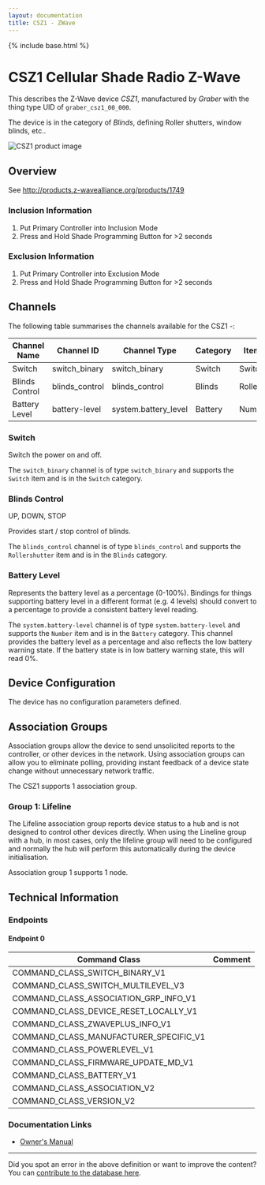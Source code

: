 ```yaml
---
layout: documentation
title: CSZ1 - ZWave
---
```


{% include base.html %}

# CSZ1 Cellular Shade Radio Z-Wave
This describes the Z-Wave device *CSZ1*, manufactured by *Graber* with the thing type UID of ```graber_csz1_00_000```.

The device is in the category of *Blinds*, defining Roller shutters, window blinds, etc..

![CSZ1 product image](https://opensmarthouse.org/zwavedatabase/587/image/)


## Overview

See http://products.z-wavealliance.org/products/1749

### Inclusion Information

  1. Put Primary Controller into Inclusion Mode
  2. Press and Hold Shade Programming Button for >2 seconds

### Exclusion Information

  1. Put Primary Controller into Exclusion Mode
  2. Press and Hold Shade Programming Button for >2 seconds

## Channels

The following table summarises the channels available for the CSZ1 -:

| Channel Name | Channel ID | Channel Type | Category | Item Type |
|--------------|------------|--------------|----------|-----------|
| Switch | switch_binary | switch_binary | Switch | Switch | 
| Blinds Control | blinds_control | blinds_control | Blinds | Rollershutter | 
| Battery Level | battery-level | system.battery_level | Battery | Number |

### Switch
Switch the power on and off.

The ```switch_binary``` channel is of type ```switch_binary``` and supports the ```Switch``` item and is in the ```Switch``` category.

### Blinds Control
UP, DOWN, STOP

Provides start / stop control of blinds.

The ```blinds_control``` channel is of type ```blinds_control``` and supports the ```Rollershutter``` item and is in the ```Blinds``` category.

### Battery Level
Represents the battery level as a percentage (0-100%). Bindings for things supporting battery level in a different format (e.g. 4 levels) should convert to a percentage to provide a consistent battery level reading.

The ```system.battery-level``` channel is of type ```system.battery-level``` and supports the ```Number``` item and is in the ```Battery``` category.
This channel provides the battery level as a percentage and also reflects the low battery warning state. If the battery state is in low battery warning state, this will read 0%.


## Device Configuration

The device has no configuration parameters defined.

## Association Groups

Association groups allow the device to send unsolicited reports to the controller, or other devices in the network. Using association groups can allow you to eliminate polling, providing instant feedback of a device state change without unnecessary network traffic.

The CSZ1 supports 1 association group.

### Group 1: Lifeline

The Lifeline association group reports device status to a hub and is not designed to control other devices directly. When using the Lineline group with a hub, in most cases, only the lifeline group will need to be configured and normally the hub will perform this automatically during the device initialisation.

Association group 1 supports 1 node.

## Technical Information

### Endpoints

#### Endpoint 0

| Command Class | Comment |
|---------------|---------|
| COMMAND_CLASS_SWITCH_BINARY_V1| |
| COMMAND_CLASS_SWITCH_MULTILEVEL_V3| |
| COMMAND_CLASS_ASSOCIATION_GRP_INFO_V1| |
| COMMAND_CLASS_DEVICE_RESET_LOCALLY_V1| |
| COMMAND_CLASS_ZWAVEPLUS_INFO_V1| |
| COMMAND_CLASS_MANUFACTURER_SPECIFIC_V1| |
| COMMAND_CLASS_POWERLEVEL_V1| |
| COMMAND_CLASS_FIRMWARE_UPDATE_MD_V1| |
| COMMAND_CLASS_BATTERY_V1| |
| COMMAND_CLASS_ASSOCIATION_V2| |
| COMMAND_CLASS_VERSION_V2| |

### Documentation Links

* [Owner's Manual](https://www.opensmarthouse.org/zwavedatabase/587/Graber-Virtual-Cord-Owner-s-Manual-0002.pdf)

---

Did you spot an error in the above definition or want to improve the content?
You can [contribute to the database here](https://www.opensmarthouse.org/zwavedatabase/587).
